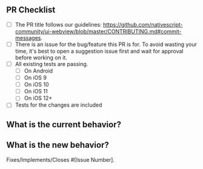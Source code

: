 <!--
We, the rest of the NativeScript community, thank you for your
contribution!
To help the rest of the community review your change, please follow the instructions in the template.
-->

<!-- PULL REQUEST TEMPLATE -->
<!-- (Update "[ ]" to "[x]" to check a box) -->

## PR Checklist

- [ ] The PR title follows our guidelines: https://github.com/nativescript-community/ui-webview/blob/master/CONTRIBUTING.md#commit-messages.
- [ ] There is an issue for the bug/feature this PR is for. To avoid wasting your time, it's best to open a suggestion issue first and wait for approval before working on it.
- [ ] All existing tests are passing.
  - [ ] On Android
  - [ ] On iOS 9
  - [ ] On iOS 10
  - [ ] On iOS 11
  - [ ] On iOS 12+
- [ ] Tests for the changes are included

## What is the current behavior?
<!-- Please describe the current behavior that you are modifying, or link to a relevant issue. -->

## What is the new behavior?
<!-- Describe the changes. -->

Fixes/Implements/Closes #[Issue Number].

<!-- If this PR contains a breaking change, please describe the impact and migration path for existing applications below. -->

<!--
BREAKING CHANGES:


[Describe the impact of the changes here.]

Migration steps:
[Provide a migration path for existing applications.]
-->

